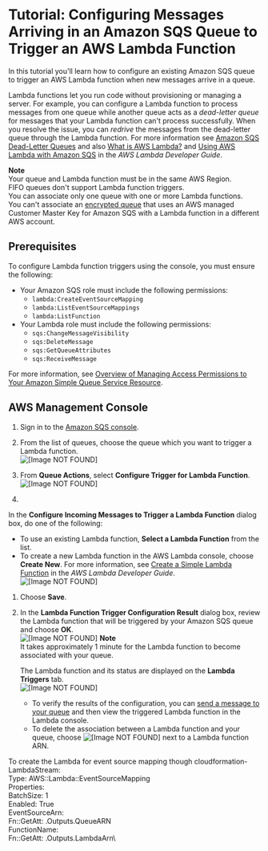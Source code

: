 # Tutorial: Configuring Messages Arriving in an Amazon SQS Queue to Trigger an AWS Lambda Function<a name="sqs-configure-lambda-function-trigger"></a>

In this tutorial you'll learn how to configure an existing Amazon SQS queue to trigger an AWS Lambda function when new messages arrive in a queue\.

Lambda functions let you run code without provisioning or managing a server\. For example, you can configure a Lambda function to process messages from one queue while another queue acts as a *dead\-letter queue* for messages that your Lambda function can't process successfully\. When you resolve the issue, you can *redrive* the messages from the dead\-letter queue through the Lambda function\. For more information see [Amazon SQS Dead\-Letter Queues](sqs-dead-letter-queues.md) and also [What is AWS Lambda?](http://docs.aws.amazon.com/lambda/latest/dg/welcome.html) and [Using AWS Lambda with Amazon SQS](http://docs.aws.amazon.com/lambda/latest/dg/with-sqs.html) in the *AWS Lambda Developer Guide*\.

**Note**  
Your queue and Lambda function must be in the same AWS Region\.  
FIFO queues don't support Lambda function triggers\.  
You can associate only one queue with one or more Lambda functions\.  
You can't associate an [encrypted queue](sqs-server-side-encryption.md) that uses an AWS managed Customer Master Key for Amazon SQS with a Lambda function in a different AWS account\.

## Prerequisites<a name="configure-lambda-function-trigger-prerequisites"></a>

To configure Lambda function triggers using the console, you must ensure the following:
+ Your Amazon SQS role must include the following permissions:
  + `lambda:CreateEventSourceMapping`
  + `lambda:ListEventSourceMappings`
  + `lambda:ListFunction`
+ Your Lambda role must include the following permissions:
  + `sqs:ChangeMessageVisibility`
  + `sqs:DeleteMessage`
  + `sqs:GetQueueAttributes`
  + `sqs:ReceiveMessage`

For more information, see [Overview of Managing Access Permissions to Your Amazon Simple Queue Service Resource](sqs-overview-of-managing-access.md)\.

## AWS Management Console<a name="configure-lambda-function-trigger-console"></a>

1. Sign in to the [Amazon SQS console](https://console.aws.amazon.com/sqs/)\.

1. From the list of queues, choose the queue which you want to trigger a Lambda function\.  
![\[Image NOT FOUND\]](http://docs.aws.amazon.com/AWSSimpleQueueService/latest/SQSDeveloperGuide/images/sqs-tutorials-subscribe-queue-to-sns-topic-choose-queue.png)

1. From **Queue Actions**, select **Configure Trigger for Lambda Function**\.  
![\[Image NOT FOUND\]](http://docs.aws.amazon.com/AWSSimpleQueueService/latest/SQSDeveloperGuide/images/sqs-tutorials-configure-incoming-messages-trigger-lambda-function-drop-down.png)

1. 

   In the **Configure Incoming Messages to Trigger a Lambda Function** dialog box, do one of the following:
   + To use an existing Lambda function, **Select a Lambda Function** from the list\.
   + To create a new Lambda function in the AWS Lambda console, choose **Create New**\. For more information, see [Create a Simple Lambda Function](http://docs.aws.amazon.com/lambda/latest/dg/get-started-create-function.html) in the *AWS Lambda Developer Guide*\.  
![\[Image NOT FOUND\]](http://docs.aws.amazon.com/AWSSimpleQueueService/latest/SQSDeveloperGuide/images/sqs-tutorials-configure-incoming-messages-trigger-lambda-function-dialog-box.png)

1. Choose **Save**\.

1. In the **Lambda Function Trigger Configuration Result** dialog box, review the Lambda function that will be triggered by your Amazon SQS queue and choose **OK**\.  
![\[Image NOT FOUND\]](http://docs.aws.amazon.com/AWSSimpleQueueService/latest/SQSDeveloperGuide/images/sqs-tutorials-configure-incoming-messages-trigger-lambda-function-result.png)
**Note**  
It takes approximately 1 minute for the Lambda function to become associated with your queue\.

   The Lambda function and its status are displayed on the **Lambda Triggers** tab\.  
![\[Image NOT FOUND\]](http://docs.aws.amazon.com/AWSSimpleQueueService/latest/SQSDeveloperGuide/images/sqs-tutorials-configure-incoming-messages-trigger-lambda-function-association.png)
   + To verify the results of the configuration, you can [send a message to your queue](sqs-send-message.md) and then view the triggered Lambda function in the Lambda console\.
   + To delete the association between a Lambda function and your queue, choose ![\[Image NOT FOUND\]](http://docs.aws.amazon.com/AWSSimpleQueueService/latest/SQSDeveloperGuide/images/sqs-delete-queue-tag.png) next to a Lambda function ARN\.
 
 To create the Lambda for event source mapping though cloudformation-\
 LambdaStream:\
   Type: AWS::Lambda::EventSourceMapping\
   Properties:\
     BatchSize: 1\
     Enabled: True\
     EventSourceArn:\
       Fn::GetAtt: <SQSQueue>.Outputs.QueueARN\
     FunctionName:\
       Fn::GetAtt: <Lambda>.Outputs.LambdaArn\
